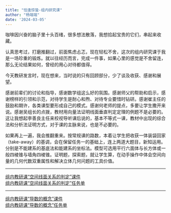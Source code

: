 ```yaml
---
title: "恰逢惊蛰-组内研究课"
author: "杨端端"
date: '2024-03-05'
---
```


咖啡因兴奋的脑子里十头百绪，很多想法散落，我想拾起宝贵的它们，串起来收藏。

认真思考过，打磨推翻过，前面焦虑忐忑，现在轻松不舍，这次的组内研究课于我是一场珍重的锻炼。就以往经历而言，完成一件事，如果心里的感觉是不舍留连，那么无论结果如何，曾经的用心对待都值得。

今天教研发言时，现在想来，当时说的只有回顾部分，少了谈及收获、感谢和展望。

感谢前辈们的讨论和指导，感谢数学组这么好的氛围。感谢师父的帮助和启示，感谢榜样的引领和示范，对待学生是耐心和煦、对待专业要惜时钻研。感谢崔主任的鼓励和期许，各类课型要形成自己的模式。感谢何老师的提点，多要让学生撒开来说。感谢吴组长的点拨，教材用向量法证明线面垂直判定定理的例题不是必要的。这让我想起李善良主任来校视导听课后说的，基本不等式一课，教材中出现的综合法和分析法证明方式，对于课的主脉来说，也是不必要的。

如果再上一遍，我会推翻重来。按常规课的路数，本着让学生把收获一体装袋回家（take-away）的基调，会在保留任务一的基础上，连上两道大题目，新知运用。分别是不能建系的基底法和能建系的坐标法。模型可选用平行六面体与长方体或一般四棱锥与墙角四棱锥。证明题，探索题，就让学生算，在动手操作中体会空间向量的几何代数双重属性和解决立体几何问题的工具价值。

---

[组内教研课“空间线面关系的判定”课件](空间线面判定.pdf)  
[组内教研课“空间线面关系的判定”任务单](空间线面判定任务单.pdf)  

---

[组内教研课“导数的概念”课件](导数的概念课件.pdf)  
[组内教研课“导数的概念”任务单](导数任务单.pdf)  
